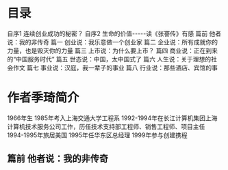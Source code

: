 # 目录
自序1 连续创业成功的秘密？
自序2 生命的价值-----读《张謇传》有感
篇前 他者说：我的非传奇
篇一 创业说：我乐意做一个创业家
篇二 企业说：所有成就你的力量，也是毁灭你的力量
篇三 上市说：为什么要上市？
篇四 商业说：正在到来的“中国服务时代”
篇五 世态说：中国，太中国式了
篇六 人生说：关于理想的社会作文
篇七 事业说：汉庭，我一辈子的事业
篇八 行业说：那些酒店、宾馆的事

# 作者季琦简介
1966年生
1985年考入上海交通大学工程系
1992-1994年在长江计算机集团上海计算机技术服务公司工作，历任技术支持部工程师、销售工程师、项目主任
1994-1995年旅居美国
1995年任华东区总经理
1999年参与创建携程

## 篇前 他者说：我的非传奇


